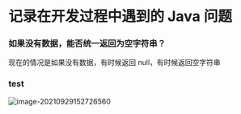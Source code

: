 # 记录在开发过程中遇到的 Java 问题



### 如果没有数据，能否统一返回为空字符串？

现在的情况是如果没有数据，有时候返回 null，有时候返回空字符串





### test

![image-20210929152726560](https://raw.githubusercontent.com/wojiaofengzhongzhuifeng/iamge-host-2/master/image-20210929152726560.png)

